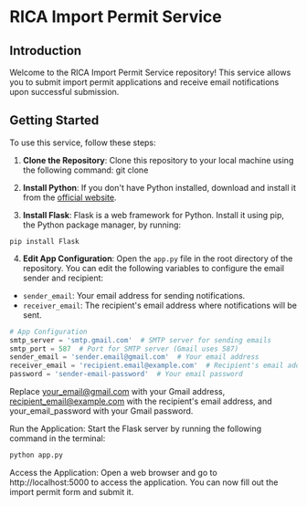 # RICA Import Permit Service

## Introduction

Welcome to the RICA Import Permit Service repository! This service allows you to submit import permit applications and receive email notifications upon successful submission.

## Getting Started

To use this service, follow these steps:

1. **Clone the Repository**: Clone this repository to your local machine using the following command:
git clone 

2. **Install Python**: If you don't have Python installed, download and install it from the [official website](https://www.python.org/downloads/).

3. **Install Flask**: Flask is a web framework for Python. Install it using pip, the Python package manager, by running:
```linux
pip install Flask
```

4. **Edit App Configuration**: Open the `app.py` file in the root directory of the repository. You can edit the following variables to configure the email sender and recipient:
- `sender_email`: Your email address for sending notifications.
- `receiver_email`: The recipient's email address where notifications will be sent.

```python
# App Configuration
smtp_server = 'smtp.gmail.com'  # SMTP server for sending emails
smtp_port = 587  # Port for SMTP server (Gmail uses 587)
sender_email = 'sender.email@gmail.com'  # Your email address
receiver_email = 'recipient.email@example.com'  # Recipient's email address
password = 'sender-email-password'  # Your email password
```
Replace your_email@gmail.com with your Gmail address, recipient_email@example.com with the recipient's email address, and your_email_password with your Gmail password.

Run the Application: Start the Flask server by running the following command in the terminal:

```python
python app.py
```
Access the Application: Open a web browser and go to http://localhost:5000 to access the application. You can now fill out the import permit form and submit it.
